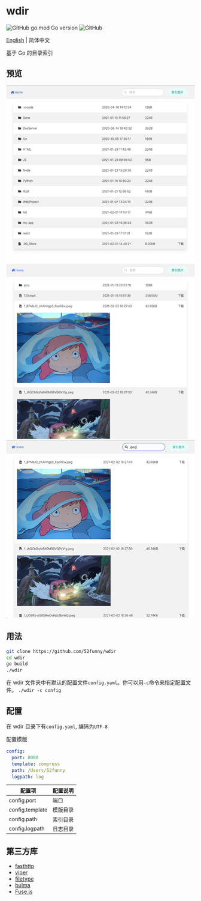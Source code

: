 # wdir

![GitHub go.mod Go version](https://img.shields.io/github/go-mod/go-version/52funny/wdir)
![GitHub](https://img.shields.io/github/license/52funny/wdir)

[English](https://github.com/52funny/wdir/blob/master/README.md) | 简体中文

基于 Go 的目录索引

## 预览

![1](https://raw.githubusercontent.com/52funny/wdir/master/pics/1.png)
![2](https://raw.githubusercontent.com/52funny/wdir/master/pics/2.png)
![3](https://raw.githubusercontent.com/52funny/wdir/master/pics/3.png)

## 用法

```sh
git clone https://github.com/52funny/wdir
cd wdir
go build
./wdir
```

在 wdir 文件夹中有默认的配置文件`config.yaml`。你可以用`-c`命令来指定配置文件。
`./wdir -c config`

## 配置

在 wdir 目录下有`config.yaml`, 编码为`UTF-8`

配置模版

```yaml
config:
  port: 8080
  template: compress
  path: /Users/52funny
  logpath: log
```

| 配置项          | 配置说明 |
| --------------- | -------- |
| config.port     | 端口     |
| config.template | 模版目录 |
| config.path     | 索引目录 |
| config.logpath  | 日志目录 |

## 第三方库

- [fasthttp](https://github.com/valyala/fasthttp)
- [viper](https://github.com/spf13/viper)
- [filetype](https://github.com/h2non/filetype)
- [bulma](https://github.com/jgthms/bulma)
- [Fuse.js](https://github.com/krisk/Fuse)
